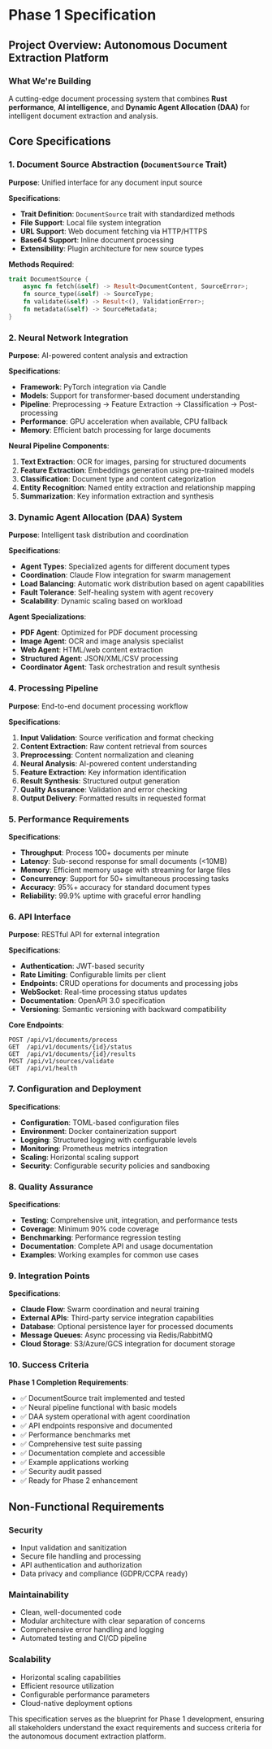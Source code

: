 # Phase 1 Specification

## Project Overview: Autonomous Document Extraction Platform

### What We're Building

A cutting-edge document processing system that combines **Rust performance**, **AI intelligence**, and **Dynamic Agent Allocation (DAA)** for intelligent document extraction and analysis.

## Core Specifications

### 1. Document Source Abstraction (`DocumentSource` Trait)

**Purpose**: Unified interface for any document input source

**Specifications**:
- **Trait Definition**: `DocumentSource` trait with standardized methods
- **File Support**: Local file system integration
- **URL Support**: Web document fetching via HTTP/HTTPS
- **Base64 Support**: Inline document processing
- **Extensibility**: Plugin architecture for new source types

**Methods Required**:
```rust
trait DocumentSource {
    async fn fetch(&self) -> Result<DocumentContent, SourceError>;
    fn source_type(&self) -> SourceType;
    fn validate(&self) -> Result<(), ValidationError>;
    fn metadata(&self) -> SourceMetadata;
}
```

### 2. Neural Network Integration

**Purpose**: AI-powered content analysis and extraction

**Specifications**:
- **Framework**: PyTorch integration via Candle
- **Models**: Support for transformer-based document understanding
- **Pipeline**: Preprocessing → Feature Extraction → Classification → Post-processing
- **Performance**: GPU acceleration when available, CPU fallback
- **Memory**: Efficient batch processing for large documents

**Neural Pipeline Components**:
1. **Text Extraction**: OCR for images, parsing for structured documents
2. **Feature Extraction**: Embeddings generation using pre-trained models
3. **Classification**: Document type and content categorization
4. **Entity Recognition**: Named entity extraction and relationship mapping
5. **Summarization**: Key information extraction and synthesis

### 3. Dynamic Agent Allocation (DAA) System

**Purpose**: Intelligent task distribution and coordination

**Specifications**:
- **Agent Types**: Specialized agents for different document types
- **Coordination**: Claude Flow integration for swarm management
- **Load Balancing**: Automatic work distribution based on agent capabilities
- **Fault Tolerance**: Self-healing system with agent recovery
- **Scalability**: Dynamic scaling based on workload

**Agent Specializations**:
- **PDF Agent**: Optimized for PDF document processing
- **Image Agent**: OCR and image analysis specialist
- **Web Agent**: HTML/web content extraction
- **Structured Agent**: JSON/XML/CSV processing
- **Coordinator Agent**: Task orchestration and result synthesis

### 4. Processing Pipeline

**Purpose**: End-to-end document processing workflow

**Specifications**:
1. **Input Validation**: Source verification and format checking
2. **Content Extraction**: Raw content retrieval from sources
3. **Preprocessing**: Content normalization and cleaning
4. **Neural Analysis**: AI-powered content understanding
5. **Feature Extraction**: Key information identification
6. **Result Synthesis**: Structured output generation
7. **Quality Assurance**: Validation and error checking
8. **Output Delivery**: Formatted results in requested format

### 5. Performance Requirements

**Specifications**:
- **Throughput**: Process 100+ documents per minute
- **Latency**: Sub-second response for small documents (<10MB)
- **Memory**: Efficient memory usage with streaming for large files
- **Concurrency**: Support for 50+ simultaneous processing tasks
- **Accuracy**: 95%+ accuracy for standard document types
- **Reliability**: 99.9% uptime with graceful error handling

### 6. API Interface

**Purpose**: RESTful API for external integration

**Specifications**:
- **Authentication**: JWT-based security
- **Rate Limiting**: Configurable limits per client
- **Endpoints**: CRUD operations for documents and processing jobs
- **WebSocket**: Real-time processing status updates
- **Documentation**: OpenAPI 3.0 specification
- **Versioning**: Semantic versioning with backward compatibility

**Core Endpoints**:
```
POST /api/v1/documents/process
GET  /api/v1/documents/{id}/status
GET  /api/v1/documents/{id}/results
POST /api/v1/sources/validate
GET  /api/v1/health
```

### 7. Configuration and Deployment

**Specifications**:
- **Configuration**: TOML-based configuration files
- **Environment**: Docker containerization support
- **Logging**: Structured logging with configurable levels
- **Monitoring**: Prometheus metrics integration
- **Scaling**: Horizontal scaling support
- **Security**: Configurable security policies and sandboxing

### 8. Quality Assurance

**Specifications**:
- **Testing**: Comprehensive unit, integration, and performance tests
- **Coverage**: Minimum 90% code coverage
- **Benchmarking**: Performance regression testing
- **Documentation**: Complete API and usage documentation
- **Examples**: Working examples for common use cases

### 9. Integration Points

**Specifications**:
- **Claude Flow**: Swarm coordination and neural training
- **External APIs**: Third-party service integration capabilities
- **Database**: Optional persistence layer for processed documents
- **Message Queues**: Async processing via Redis/RabbitMQ
- **Cloud Storage**: S3/Azure/GCS integration for document storage

### 10. Success Criteria

**Phase 1 Completion Requirements**:
- ✅ DocumentSource trait implemented and tested
- ✅ Neural pipeline functional with basic models
- ✅ DAA system operational with agent coordination
- ✅ API endpoints responsive and documented
- ✅ Performance benchmarks met
- ✅ Comprehensive test suite passing
- ✅ Documentation complete and accessible
- ✅ Example applications working
- ✅ Security audit passed
- ✅ Ready for Phase 2 enhancement

## Non-Functional Requirements

### Security
- Input validation and sanitization
- Secure file handling and processing
- API authentication and authorization
- Data privacy and compliance (GDPR/CCPA ready)

### Maintainability
- Clean, well-documented code
- Modular architecture with clear separation of concerns
- Comprehensive error handling and logging
- Automated testing and CI/CD pipeline

### Scalability
- Horizontal scaling capabilities
- Efficient resource utilization
- Configurable performance parameters
- Cloud-native deployment options

This specification serves as the blueprint for Phase 1 development, ensuring all stakeholders understand the exact requirements and success criteria for the autonomous document extraction platform.